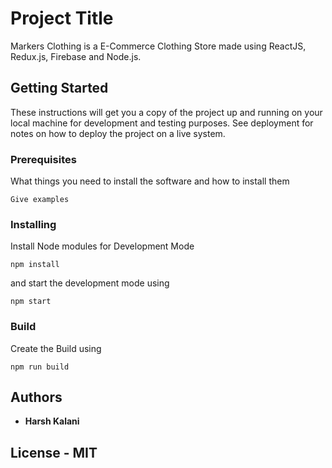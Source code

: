 # Project Title

Markers Clothing is a E-Commerce Clothing Store made using ReactJS, Redux.js, Firebase and Node.js.

## Getting Started

These instructions will get you a copy of the project up and running on your local machine for development and testing purposes. See deployment for notes on how to deploy the project on a live system.

### Prerequisites

What things you need to install the software and how to install them

```
Give examples
```

### Installing

Install Node modules for Development Mode

```
npm install

```
and start the development mode using

```
npm start

```

### Build

Create the Build using

```
npm run build

```

## Authors

* **Harsh Kalani** 

## License - MIT
